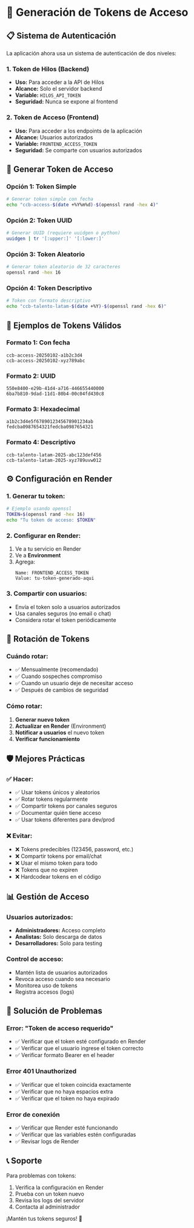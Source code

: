 # 🔐 Generación de Tokens de Acceso

## 📋 **Sistema de Autenticación**

La aplicación ahora usa un sistema de autenticación de dos niveles:

### **1. Token de Hilos (Backend)**
- **Uso:** Para acceder a la API de Hilos
- **Alcance:** Solo el servidor backend
- **Variable:** `HILOS_API_TOKEN`
- **Seguridad:** Nunca se expone al frontend

### **2. Token de Acceso (Frontend)**
- **Uso:** Para acceder a los endpoints de la aplicación
- **Alcance:** Usuarios autorizados
- **Variable:** `FRONTEND_ACCESS_TOKEN`
- **Seguridad:** Se comparte con usuarios autorizados

## 🎯 **Generar Token de Acceso**

### **Opción 1: Token Simple**
```bash
# Generar token simple con fecha
echo "ccb-access-$(date +%Y%m%d)-$(openssl rand -hex 4)"
```

### **Opción 2: Token UUID**
```bash
# Generar UUID (requiere uuidgen o python)
uuidgen | tr '[:upper:]' '[:lower:]'
```

### **Opción 3: Token Aleatorio**
```bash
# Generar token aleatorio de 32 caracteres
openssl rand -hex 16
```

### **Opción 4: Token Descriptivo**
```bash
# Token con formato descriptivo
echo "ccb-talento-latam-$(date +%Y)-$(openssl rand -hex 6)"
```

## 📝 **Ejemplos de Tokens Válidos**

### **Formato 1: Con fecha**
```
ccb-access-20250102-a1b2c3d4
ccb-access-20250102-xyz789abc
```

### **Formato 2: UUID**
```
550e8400-e29b-41d4-a716-446655440000
6ba7b810-9dad-11d1-80b4-00c04fd430c8
```

### **Formato 3: Hexadecimal**
```
a1b2c3d4e5f6789012345678901234ab
fedcba0987654321fedcba0987654321
```

### **Formato 4: Descriptivo**
```
ccb-talento-latam-2025-abc123def456
ccb-talento-latam-2025-xyz789uvw012
```

## ⚙️ **Configuración en Render**

### **1. Generar tu token:**
```bash
# Ejemplo usando openssl
TOKEN=$(openssl rand -hex 16)
echo "Tu token de acceso: $TOKEN"
```

### **2. Configurar en Render:**
1. Ve a tu servicio en Render
2. Ve a **Environment**
3. Agrega:
   ```
   Name: FRONTEND_ACCESS_TOKEN
   Value: tu-token-generado-aqui
   ```

### **3. Compartir con usuarios:**
- Envía el token solo a usuarios autorizados
- Usa canales seguros (no email o chat)
- Considera rotar el token periódicamente

## 🔄 **Rotación de Tokens**

### **Cuándo rotar:**
- ✅ Mensualmente (recomendado)
- ✅ Cuando sospeches compromiso
- ✅ Cuando un usuario deje de necesitar acceso
- ✅ Después de cambios de seguridad

### **Cómo rotar:**
1. **Generar nuevo token**
2. **Actualizar en Render** (Environment)
3. **Notificar a usuarios** el nuevo token
4. **Verificar funcionamiento**

## 🛡️ **Mejores Prácticas**

### **✅ Hacer:**
- ✅ Usar tokens únicos y aleatorios
- ✅ Rotar tokens regularmente
- ✅ Compartir tokens por canales seguros
- ✅ Documentar quién tiene acceso
- ✅ Usar tokens diferentes para dev/prod

### **❌ Evitar:**
- ❌ Tokens predecibles (123456, password, etc.)
- ❌ Compartir tokens por email/chat
- ❌ Usar el mismo token para todo
- ❌ Tokens que no expiren
- ❌ Hardcodear tokens en el código

## 📊 **Gestión de Acceso**

### **Usuarios autorizados:**
- **Administradores:** Acceso completo
- **Analistas:** Solo descarga de datos
- **Desarrolladores:** Solo para testing

### **Control de acceso:**
- Mantén lista de usuarios autorizados
- Revoca acceso cuando sea necesario
- Monitorea uso de tokens
- Registra accesos (logs)

## 🚨 **Solución de Problemas**

### **Error: "Token de acceso requerido"**
- ✅ Verificar que el token esté configurado en Render
- ✅ Verificar que el usuario ingrese el token correcto
- ✅ Verificar formato Bearer en el header

### **Error 401 Unauthorized**
- ✅ Verificar que el token coincida exactamente
- ✅ Verificar que no haya espacios extra
- ✅ Verificar que el token no haya expirado

### **Error de conexión**
- ✅ Verificar que Render esté funcionando
- ✅ Verificar que las variables estén configuradas
- ✅ Revisar logs de Render

## 📞 **Soporte**

Para problemas con tokens:
1. Verifica la configuración en Render
2. Prueba con un token nuevo
3. Revisa los logs del servidor
4. Contacta al administrador

¡Mantén tus tokens seguros! 🔐
